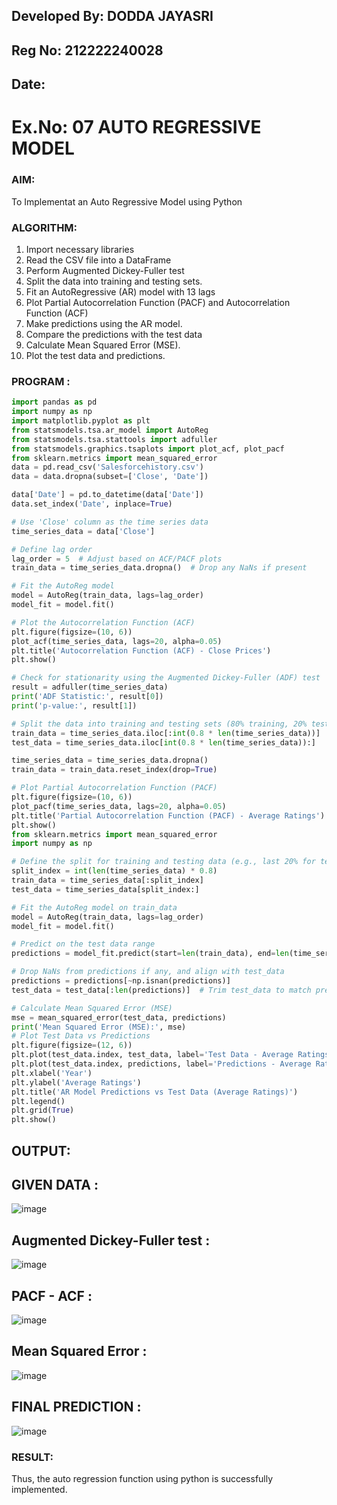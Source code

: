 ## Developed By: DODDA JAYASRI
## Reg No: 212222240028
## Date: 


# Ex.No: 07                                       AUTO REGRESSIVE MODEL



### AIM:
To Implementat an Auto Regressive Model using Python

### ALGORITHM:
1. Import necessary libraries
2. Read the CSV file into a DataFrame
3. Perform Augmented Dickey-Fuller test
4. Split the data into training and testing sets.
5. Fit an AutoRegressive (AR) model with 13 lags
6. Plot Partial Autocorrelation Function (PACF) and Autocorrelation Function (ACF)
7. Make predictions using the AR model.
8. Compare the predictions with the test data
9. Calculate Mean Squared Error (MSE).
10. Plot the test data and predictions.
   
### PROGRAM :
```python
import pandas as pd
import numpy as np
import matplotlib.pyplot as plt
from statsmodels.tsa.ar_model import AutoReg
from statsmodels.tsa.stattools import adfuller
from statsmodels.graphics.tsaplots import plot_acf, plot_pacf
from sklearn.metrics import mean_squared_error
data = pd.read_csv('Salesforcehistory.csv')
data = data.dropna(subset=['Close', 'Date'])

data['Date'] = pd.to_datetime(data['Date'])
data.set_index('Date', inplace=True)

# Use 'Close' column as the time series data
time_series_data = data['Close']

# Define lag order
lag_order = 5  # Adjust based on ACF/PACF plots
train_data = time_series_data.dropna()  # Drop any NaNs if present

# Fit the AutoReg model
model = AutoReg(train_data, lags=lag_order)
model_fit = model.fit()

# Plot the Autocorrelation Function (ACF)
plt.figure(figsize=(10, 6))
plot_acf(time_series_data, lags=20, alpha=0.05)
plt.title('Autocorrelation Function (ACF) - Close Prices')
plt.show()

# Check for stationarity using the Augmented Dickey-Fuller (ADF) test
result = adfuller(time_series_data)
print('ADF Statistic:', result[0])
print('p-value:', result[1])

# Split the data into training and testing sets (80% training, 20% testing)
train_data = time_series_data.iloc[:int(0.8 * len(time_series_data))]
test_data = time_series_data.iloc[int(0.8 * len(time_series_data)):]

time_series_data = time_series_data.dropna()
train_data = train_data.reset_index(drop=True)

# Plot Partial Autocorrelation Function (PACF)
plt.figure(figsize=(10, 6))
plot_pacf(time_series_data, lags=20, alpha=0.05)
plt.title('Partial Autocorrelation Function (PACF) - Average Ratings')
plt.show()
from sklearn.metrics import mean_squared_error
import numpy as np

# Define the split for training and testing data (e.g., last 20% for testing)
split_index = int(len(time_series_data) * 0.8)
train_data = time_series_data[:split_index]
test_data = time_series_data[split_index:]

# Fit the AutoReg model on train_data
model = AutoReg(train_data, lags=lag_order)
model_fit = model.fit()

# Predict on the test data range
predictions = model_fit.predict(start=len(train_data), end=len(time_series_data) - 1)

# Drop NaNs from predictions if any, and align with test_data
predictions = predictions[~np.isnan(predictions)]
test_data = test_data[:len(predictions)]  # Trim test_data to match predictions length

# Calculate Mean Squared Error (MSE)
mse = mean_squared_error(test_data, predictions)
print('Mean Squared Error (MSE):', mse)
# Plot Test Data vs Predictions
plt.figure(figsize=(12, 6))
plt.plot(test_data.index, test_data, label='Test Data - Average Ratings', color='blue', linewidth=2)
plt.plot(test_data.index, predictions, label='Predictions - Average Ratings', color='orange', linestyle='--', linewidth=2)
plt.xlabel('Year')
plt.ylabel('Average Ratings')
plt.title('AR Model Predictions vs Test Data (Average Ratings)')
plt.legend()
plt.grid(True)
plt.show()
```
## OUTPUT:

## GIVEN DATA :

![image](https://github.com/user-attachments/assets/236eff27-9498-4620-91f7-b4267ef96357)


## Augmented Dickey-Fuller test :

![image](https://github.com/user-attachments/assets/fbdbfa65-1f75-4822-8062-4b480abd0f8a)



## PACF - ACF : 

![image](https://github.com/user-attachments/assets/916e0cd5-5187-42f5-a3e7-ae0c57508334)




## Mean Squared Error : 

![image](https://github.com/user-attachments/assets/cf202b66-ddef-4888-acc7-3a58f2e0b824)



## FINAL PREDICTION :

![image](https://github.com/user-attachments/assets/11b760f1-116e-4ed2-9e98-02bf39dd7c56)



### RESULT:
Thus, the auto regression function using python is successfully implemented.
